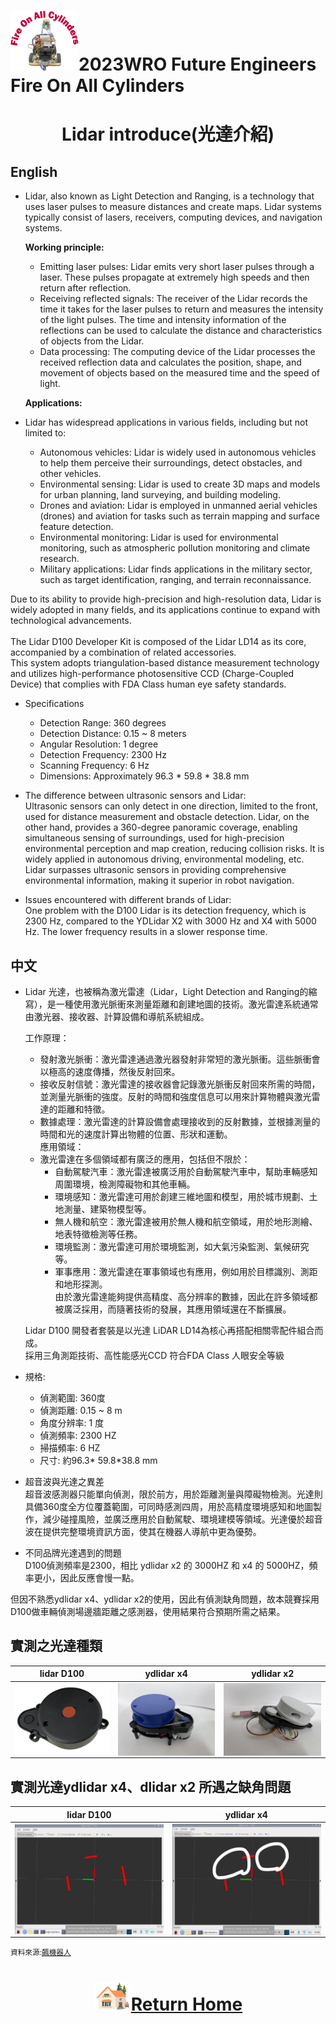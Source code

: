 ![LOGO](../../other/img/logo.png)2023WRO Future Engineers Fire On All Cylinders  
=====
# <div align="center">Lidar introduce(光達介紹)</div> 
## English
- Lidar, also known as Light Detection and Ranging, is a technology that uses laser pulses to measure distances and create maps. Lidar systems typically consist of lasers, receivers, computing devices, and navigation systems.

    __Working principle:__
  - Emitting laser pulses: Lidar emits very short laser pulses through a laser. These pulses propagate at extremely high speeds and then return after reflection.  
  - Receiving reflected signals: The receiver of the Lidar records the time it takes for the laser pulses to return and measures the intensity of the light pulses. The time and intensity information of the reflections can be used to calculate the distance and characteristics of objects from the Lidar.  
  - Data processing: The computing device of the Lidar processes the received reflection data and calculates the position, shape, and movement of objects based on the measured time and the speed of light.

  __Applications:__  
- Lidar has widespread applications in various fields, including but not limited to:  
  - Autonomous vehicles: Lidar is widely used in autonomous vehicles to help them perceive their surroundings, detect obstacles, and other vehicles.  
  - Environmental sensing: Lidar is used to create 3D maps and models for urban planning, land surveying, and building modeling.  
  - Drones and aviation: Lidar is employed in unmanned aerial vehicles (drones) and aviation for tasks such as terrain mapping and surface feature detection.  
  - Environmental monitoring: Lidar is used for environmental monitoring, such as atmospheric pollution monitoring and climate research.  
  - Military applications: Lidar finds applications in the military sector, such as target identification, ranging, and terrain reconnaissance.  

Due to its ability to provide high-precision and high-resolution data, Lidar is widely adopted in many fields, and its applications continue to expand with technological advancements.  
<br>
The Lidar D100 Developer Kit is composed of the Lidar LD14 as its core, accompanied by a combination of related accessories.
<br>
This system adopts triangulation-based distance measurement technology and utilizes high-performance photosensitive CCD (Charge-Coupled Device) that complies with FDA Class human eye safety standards.  

- Specifications
  - Detection Range: 360 degrees
  - Detection Distance: 0.15 ~ 8 meters
  - Angular Resolution: 1 degree
  - Detection Frequency: 2300 Hz
  - Scanning Frequency: 6 Hz
  - Dimensions: Approximately 96.3 * 59.8 * 38.8 mm
- The difference between ultrasonic sensors and Lidar:  
Ultrasonic sensors can only detect in one direction, limited to the front, used for distance measurement and obstacle detection. Lidar, on the other hand, provides a 360-degree panoramic coverage, enabling simultaneous sensing of surroundings, used for high-precision environmental perception and map creation, reducing collision risks. It is widely applied in autonomous driving, environmental modeling, etc. Lidar surpasses ultrasonic sensors in providing comprehensive environmental information, making it superior in robot navigation.  

- Issues encountered with different brands of Lidar:  
One problem with the D100 Lidar is its detection frequency, which is 2300 Hz, compared to the YDLidar X2 with 3000 Hz and X4 with 5000 Hz. The lower frequency results in a slower response time.

## 中文
- Lidar
光達，也被稱為激光雷達（Lidar，Light Detection and Ranging的縮寫），是一種使用激光脈衝來測量距離和創建地圖的技術。激光雷達系統通常由激光器、接收器、計算設備和導航系統組成。

    工作原理：  
    - 發射激光脈衝：激光雷達通過激光器發射非常短的激光脈衝。這些脈衝會以極高的速度傳播，然後反射回來。  
    - 接收反射信號：激光雷達的接收器會記錄激光脈衝反射回來所需的時間，並測量光脈衝的強度。反射的時間和強度信息可以用來計算物體與激光雷達的距離和特徵。  
    - 數據處理：激光雷達的計算設備會處理接收到的反射數據，並根據測量的時間和光的速度計算出物體的位置、形狀和運動。       
    應用領域：
    - 激光雷達在多個領域都有廣泛的應用，包括但不限於：  
      - 自動駕駛汽車：激光雷達被廣泛用於自動駕駛汽車中，幫助車輛感知周圍環境，檢測障礙物和其他車輛。  
      - 環境感知：激光雷達可用於創建三維地圖和模型，用於城市規劃、土地測量、建築物模型等。  
      - 無人機和航空：激光雷達被用於無人機和航空領域，用於地形測繪、地表特徵檢測等任務。  
      - 環境監測：激光雷達可用於環境監測，如大氣污染監測、氣候研究等。  
      - 軍事應用：激光雷達在軍事領域也有應用，例如用於目標識別、測距和地形探測。  
     由於激光雷達能夠提供高精度、高分辨率的數據，因此在許多領域都被廣泛採用，而隨著技術的發展，其應用領域還在不斷擴展。

     Lidar D100 開發者套裝是以光達 LiDAR LD14為核心再搭配相關零配件組合而成。  
採用三角測距技術、高性能感光CCD
符合FDA Class 人眼安全等級

- 規格:  
    - 偵測範圍: 360度  
    - 偵測距離: 0.15 ~ 8 m  
    - 角度分辨率: 1 度  
    - 偵測頻率: 2300 HZ  
    - 掃描頻率: 6 HZ  
    - 尺寸: 約96.3* 59.8*38.8 mm  

- 超音波與光達之異差  
超音波感測器只能單向偵測，限於前方，用於距離測量與障礙物檢測。光達則具備360度全方位覆蓋範圍，可同時感測四周，用於高精度環境感知和地圖製作，減少碰撞風險，並廣泛應用於自動駕駛、環境建模等領域。光達優於超音波在提供完整環境資訊方面，使其在機器人導航中更為優勢。

- 不同品牌光達遇到的問題  
    D100偵測頻率是2300，相比 ydlidar x2 的 3000HZ 和 x4 的 5000HZ，頻率更小，因此反應會慢一點。  

但因不熟悉ydlidar x4、ydlidar x2的使用，因此有偵測缺角問題，故本競賽採用D100做車輛偵測場邊牆距離之感測器，使用結果符合預期所需之結果。

## 實測之光達種類
|  lidar D100    |  ydlidar x4  |   ydlidar x2    |      
| :----: | :----: | :----:|
|<img src="../Assembly_Instructions/img/Lidar-D100.png" width = "250" height = "" alt="lidar D100  " align=center />|<img src="./img/Lidar_X2.jpg" width = "250" height = "" alt=" ydlidar x4" align=center />|<img src="./img/Lidar_X4.jpg" width = "250" height = "" alt="ydlidar x2" align=center />|

## 實測光達ydlidar x4、dlidar x2 所遇之缺角問題
|  lidar D100    |  ydlidar x4  |   
| :----: | :----: |
|<img src="./img/Lidar_X2_X4_error1.jpg" width = "250" height = "" alt="偵測缺角" align=center />|<img src="./img/Lidar_X2_X4_error.jpg" width = "250" height = "" alt="偵測缺角" align=center />|


<small>資料來源:[飆機器人](https://shop.playrobot.com/products/lidar-d100-ld14)</small>



# <div align="center">![HOME](../../other/img/Home.png)[Return Home](../../)</div>  
